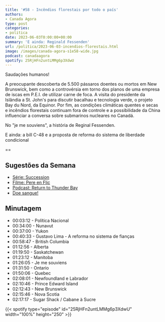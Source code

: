 ```yaml
---
title: '#58 - Incêndios florestais por todo o país'
authors:
- Canada Agora
type: post
categories:
- politica
date: 2023-06-03T0:00:00+00:00
summary: 'E ainda: Reginald Fessenden'
url: /politica/2023-06-03-incendios-florestais.html
image: /images/canada-agora-s1e58-wide.jpg
podcast: canadaagora
spotify: 25RjHFn2untLMMg6p3XdwU
---
```


Saudações humanos!

A preocupante descoberta de 5.500 pássaros doentes ou mortos em New Brunswick, bem como a controvérsia em torno dos planos de uma empresa de iscas em P.E.I. de utilizar carne de foca. A visita do presidente da Islândia a St. John's para discutir bacalhau e tecnologia verde, o projeto Bay du Nord, da Equinor. Por fim, as condições climáticas quentes e secas e incêndios florestais continuam fora de controle e a possibilidade da China influenciar a conversa sobre submarinos nucleares no Canadá.

No "je me souviens", a história de Reginal Fessenden.

E ainda: a bill C-48 e a proposta de reforma do sistema de liberdade condicional

==

## Sugestões da Semana
- [Série: Succession](https://www.imdb.com/title/tt7660850/)
- [Filme: Pere en Flic](https://www.imdb.com/title/tt1258134/)
- [Podcast: Return to Thunder Bay](https://www.canadaland.com/podcast/trailer-return-to-thunder-bay/)
- [Doe sangue!](https://blood.ca)

## Minutagem

- 00:03:12 - Política Nacional
- 00:34:00 - Nunavut
- 00:37:00 - Yukon
- 00:40:33 - Gustavo Lima - A reforma no sistema de fianças
- 00:58:47 - British Columbia
- 01:12:56 - Alberta
- 01:19:50 - Saskatchewan
- 01:23:12 - Manitoba
- 01:26:05 - Je me souviens
- 01:31:50 - Ontario
- 01:50:06 - Quebec
- 02:08:01 - Newfoundland e Labrador
- 02:10:46 - Prince Edward Island
- 02:12:43 - New Brunswick
- 02:15:46 - Nova Scotia
- 02:17:17 - Sugar Shack / Cabane à Sucre


{{< spotify type="episode" id="25RjHFn2untLMMg6p3XdwU" width="100%" height="250" >}}
